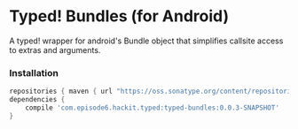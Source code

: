 # Typed! Bundles (for Android)
A typed! wrapper for android's Bundle object that simplifies callsite access to extras and arguments.

### Installation
```groovy
repositories { maven { url "https://oss.sonatype.org/content/repositories/snapshots/" } }
dependencies {
    compile 'com.episode6.hackit.typed:typed-bundles:0.0.3-SNAPSHOT'
}
```
